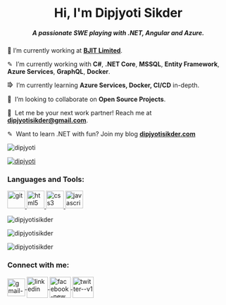 <h1 align="center">Hi, I'm Dipjyoti Sikder</h1>

<h5 align="center">A passionate SWE playing with .NET, Angular and Azure.</h5>

🔭&nbsp;I’m currently working at **[BJIT Limited](https://bjitgroup.com)**.

✎ &nbsp;I’m currently working with **C#**, **.NET Core**, **MSSQL**, **Entity Framework**, **Azure Services**, **GraphQL**, **Docker**.

⭆ &nbsp;I’m currently learning **Azure Services, Docker, CI/CD** in-depth.

👯 &nbsp;I’m looking to collaborate on **Open Source Projects**.

💬 &nbsp;Let me be your next work partner! Reach me at **dipjyotisikder@gmail.com**.

✎&nbsp; Want to learn .NET with fun? Join my blog **[dipjyotisikder.com](https://www.dipjyotisikder.com)**

<p align="left"> <img src="https://komarev.com/ghpvc/?username=dipjyotisikder&label=Profile%20views&color=0e75b6&style=flat" alt="dipjyoti" /> </p>

<p align="left"> <a href="https://github.com/ryo-ma/github-profile-trophy"><img src="https://github-profile-trophy.vercel.app/?username=dipjyotisikder" alt="dipjyoti" /></a> </p>

<h3 align="left">Languages and Tools:</h3>

<p align="left">
  <a href="https://git-scm.com/" target="_blank"> 
    <img src="https://www.vectorlogo.zone/logos/git-scm/git-scm-icon.svg" alt="git" width="40" height="40"/> 
  </a>

  <a href="https://www.w3.org/html/" target="_blank"> 
    <img src="https://img.icons8.com/dusk/64/000000/html-5.png" alt="html5" width="40" height="40"/> 
  </a>
  
  <a href="https://www.w3schools.com/css/" target="_blank"> 
    <img src="https://img.icons8.com/color/48/000000/css3.png" alt="css3" width="40" height="40"/> 
  </a>
  
  <a href="https://developer.mozilla.org/en-US/docs/Web/JavaScript" target="_blank"> 
    <img src="https://img.icons8.com/color/48/000000/javascript.png" alt="javascript" width="40" height="40"/> 
    </a>
<br />

<p align="left"><img src="https://github-readme-stats.vercel.app/api/top-langs?username=dipjyotisikder&show_icons=true&locale=en&layout=compact" alt="dipjyotisikder" /></p>

<p><img align="center" src="https://github-readme-stats.vercel.app/api?username=dipjyotisikder&show_icons=true&locale=en" alt="dipjyotisikder" /></p>

<p><img align="center" src="https://github-readme-streak-stats.herokuapp.com/?user=dipjyotisikder&" alt="dipjyotisikder" /></p>

<h3 align="left">Connect with me:</h3>

<p align="left">
    <a href="mailto:dipjyotisikder@gmail.com" target="blank">
      <img align="center" src="https://img.icons8.com/color/64/000000/gmail-new.png" alt="gmail-icon" height="40" width="40" />
    </a>

  <a href="https://www.linkedin.com/in/dipjyotisikder" target="blank">
    <img align="center" width="48" height="48" src="https://img.icons8.com/fluency/48/linkedin.png" alt="linkedin"/>
  </a>

  <a href="https://www.facebook.com/dipjyoti07" target="blank">
    <img align="center" width="48" height="48" src="https://img.icons8.com/color/48/facebook-new.png" alt="facebook-new"/>
  </a>

  <a href="https://twitter.com/dipjyotisikder" target="blank">
    <img align="center" width="48" height="48" src="https://img.icons8.com/color/48/twitter--v1.png" alt="twitter--v1"/>
  </a>
</p>
